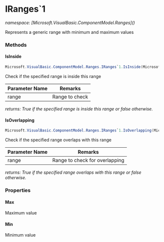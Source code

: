 ﻿# IRanges`1
_namespace: [Microsoft.VisualBasic.ComponentModel.Ranges](<a href="#" onClick="load('/docs/Microsoft.VisualBasic.ComponentModel.Ranges/index.md')"></a>)_

Represents a generic range with minimum and maximum values



### Methods

#### IsInside
```csharp
Microsoft.VisualBasic.ComponentModel.Ranges.IRanges`1.IsInside(Microsoft.VisualBasic.ComponentModel.Ranges.IRanges{`0})
```
Check if the specified range is inside this range

|Parameter Name|Remarks|
|--------------|-------|
|range|Range to check|


_returns: True if the specified range is inside this range or
 false otherwise._

#### IsOverlapping
```csharp
Microsoft.VisualBasic.ComponentModel.Ranges.IRanges`1.IsOverlapping(Microsoft.VisualBasic.ComponentModel.Ranges.IRanges{`0})
```
Check if the specified range overlaps with this range

|Parameter Name|Remarks|
|--------------|-------|
|range|Range to check for overlapping|


_returns: True if the specified range overlaps with this range or
 false otherwise._


### Properties

#### Max
Maximum value
#### Min
Minimum value
